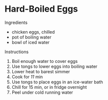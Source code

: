 # Hard-Boiled Eggs

Ingredients

- chicken eggs, chilled
- pot of boiling water
- bowl of iced water

Instructions

1. Boil enough water to cover eggs
1. Use tongs to lower eggs into boiling water
1. Lower heat to barest simmer
1. Cook for *11* min
1. Use tongs to place eggs in an ice-water bath
1. Chill for 15 min, or in fridge overnight
1. Peel under cold running water
